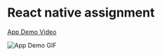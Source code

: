 # React native assignment

[App Demo Video](https://github.com/ananth-sathvick/SAU-2021-Feb-Batch-1/blob/main/React_native-Morning-Evening/note/app_demo.mp4)


![App Demo GIF](app_demo.gif)